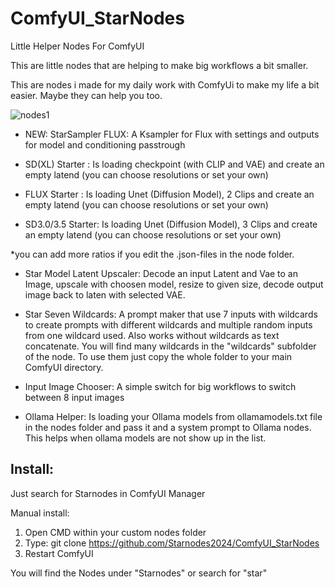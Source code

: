 # ComfyUI_StarNodes

 Little Helper Nodes For ComfyUI



This are little nodes that are helping to make big workflows a bit smaller. 

This are nodes i made for my daily work with ComfyUi to make my life a bit easier. Maybe they can help you too.

![nodes1](https://github.com/user-attachments/assets/31a6e5b3-0f33-4075-810a-e3dd992e84dd)

- NEW: StarSampler FLUX: A Ksampler for Flux with settings and outputs for model and conditioning passtrough

- SD(XL) Starter : Is loading checkpoint (with CLIP and VAE) and create an empty latend (you can choose resolutions or set your own)

- FLUX Starter : Is loading Unet (Diffusion Model), 2 Clips and create an empty latend (you can choose resolutions  or set your own)

- SD3.0/3.5 Starter: Is loading Unet (Diffusion Model), 3 Clips and create an empty latend (you can choose resolutions or set your own)

*you can add more ratios if you edit the .json-files in the node folder.


- Star Model Latent Upscaler: Decode an input Latent and Vae to an Image, upscale with choosen model, resize to given size, decode output image back to laten with selected VAE.

- Star Seven Wildcards: A prompt maker that use 7 inputs with wildcards to create prompts with different wildcards and multiple random inputs from one wildcard used. Also works without wildcards as text concatenate.
  You will find many wildcards in the "wildcards" subfolder of the node. To use them just copy the whole folder to your main ComfyUI directory.

- Input Image Chooser: A simple switch for big workflows to switch between 8 input images 

- Ollama Helper: Is loading your Ollama models from ollamamodels.txt file in the nodes folder and pass it and a system prompt to Ollama nodes.
This helps when ollama models are not show up in the list.

## Install:
Just search for Starnodes in ComfyUI Manager

Manual install:
1. Open CMD within your custom nodes folder
2. Type: git clone https://github.com/Starnodes2024/ComfyUI_StarNodes
3.  Restart ComfyUI

You will find the Nodes under "Starnodes" or search for "star"  

